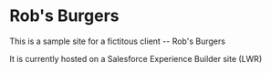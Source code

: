 # Rob's Burgers

This is a sample site for a fictitous client -- Rob's Burgers

It is currently hosted on a Salesforce Experience Builder site (LWR)
